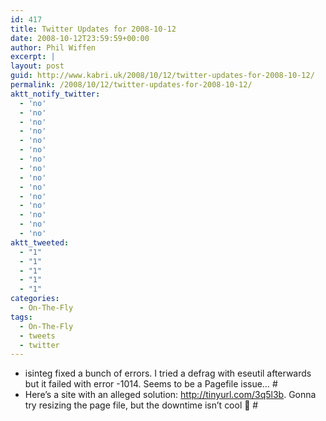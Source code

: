 ```yaml
---
id: 417
title: Twitter Updates for 2008-10-12
date: 2008-10-12T23:59:59+00:00
author: Phil Wiffen
excerpt: |
layout: post
guid: http://www.kabri.uk/2008/10/12/twitter-updates-for-2008-10-12/
permalink: /2008/10/12/twitter-updates-for-2008-10-12/
aktt_notify_twitter:
  - 'no'
  - 'no'
  - 'no'
  - 'no'
  - 'no'
  - 'no'
  - 'no'
  - 'no'
  - 'no'
  - 'no'
  - 'no'
  - 'no'
  - 'no'
  - 'no'
  - 'no'
aktt_tweeted:
  - "1"
  - "1"
  - "1"
  - "1"
  - "1"
categories:
  - On-The-Fly
tags:
  - On-The-Fly
  - tweets
  - twitter
---
```

<ul class="aktt_tweet_digest">
  <li>
    isinteg fixed a bunch of errors. I tried a defrag with eseutil afterwards but it failed with error -1014. Seems to be a Pagefile issue&#8230; #
  </li>
  <li>
    Here&#8217;s a site with an alleged solution: <a href="http://tinyurl.com/3q5l3b" rel="nofollow">http://tinyurl.com/3q5l3b</a>. Gonna try resizing the page file, but the downtime isn&#8217;t cool 🙁 #
  </li>
</ul>